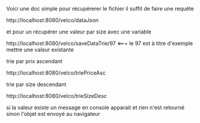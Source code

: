 Voici une doc simple pour récupérerer le fichier il suffit de faire une requête

http://localhost:8080/velco/dataJson

et pour un récupérer une valeur par size avec une variable

http://localhost:8080/velco/saveDataTrie/97 <=== le 97 est à titre d'exemple mettre une valeur existante

trie par prix ascendant

http://localhost:8080/velco/triePriceAsc

trie par size descendant

http://localhost:8080/velco/trieSizeDesc

si la valeur existe un message en console apparait et rien n'est retourné sinon l'objet est envoyé au navigateur
